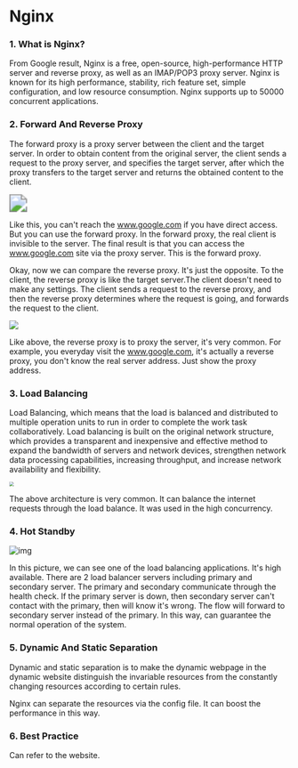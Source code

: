 # Nginx


### 1. What is Nginx?

From Google result, Nginx is a free, open-source, high-performance HTTP server and reverse proxy, as well as an IMAP/POP3 proxy server. Nginx is known for its high performance, stability, rich feature set, simple configuration, and low resource consumption. Nginx supports up to 50000 concurrent applications.

### 2. Forward And Reverse Proxy

The forward proxy is a proxy server between the client and the target server.  In order to obtain content from the original server, the client sends a request to the proxy server, and specifies the target server, after which the proxy transfers to the target server and returns the obtained content to the client. 

<img src="https://cdn.jsdelivr.net/gh/yeliansong/github-blog-PIC/blog-images/007S8ZIlgy1gf4iaf9a6xj317s0i6dlj.jpg" style="zoom:200%;" />

Like this, you can't reach the www.google.com if you have direct access. But you can use the forward proxy. In the forward proxy, the real client is invisible to the server. The final result is that you can access the www.google.com site via the proxy server. This is the forward proxy.

Okay, now we can compare the reverse proxy. It's just the opposite. To the client, the reverse proxy is like the target server.The client doesn't need to make any settings. The client sends a request to the reverse proxy, and then the reverse proxy determines where the request is going, and forwards the request to the client. 

![](https://cdn.jsdelivr.net/gh/yeliansong/github-blog-PIC/blog-images/007S8ZIlgy1gf4j1ik578j31qa0i4tdk.jpg)

Like above, the reverse proxy is to proxy the server, it's very common. For example, you everyday visit the www.google.com, it's actually a reverse proxy, you don't know the real server address. Just show the proxy address.

### 3. Load Balancing

Load Balancing, which means that the load is balanced and distributed to multiple operation units to run in order to complete the work task collaboratively. Load balancing is built on the original network structure, which provides a transparent and inexpensive and effective method to expand the bandwidth of servers and network devices, strengthen network data processing capabilities, increasing throughput, and increase network availability and flexibility.

<img src="https://cdn.jsdelivr.net/gh/yeliansong/github-blog-PIC/blog-images/007S8ZIlgy1gf4kh82548j30vd0u047l.jpg" style="zoom: 50%;" />

The above architecture is very common. It can balance the internet requests through the load balance. It was used in the high concurrency. 

### 4. Hot Standby

![img](https://user-gold-cdn.xitu.io/2018/7/4/16463cd149a85d6d?imageslim) 

In this picture, we can see one of the load balancing applications.  It's high available. There are 2 load balancer servers including primary and secondary server. The primary and secondary communicate through the health check. If the primary server is down, then secondary server can't contact with the primary, then will know it's wrong. The flow will forward to secondary server instead of the primary. In this way, can guarantee the normal operation of the system.

### 5. Dynamic And Static Separation

Dynamic and static separation is to make the dynamic webpage in the dynamic website distinguish the invariable resources from the constantly changing resources according to certain rules. 

Nginx can separate the resources via the config file. It can boost the performance in this way.

### 6. Best Practice

Can refer to the website.









 

